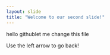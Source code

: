 ```yaml
---
layout: slide
title: "Welcome to our second slide!"
---
```

hello githublet me change this file

Use the left arrow to go back!
